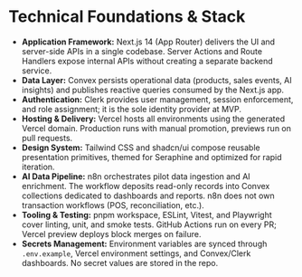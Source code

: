 # Technical Foundations & Stack

- **Application Framework:** Next.js 14 (App Router) delivers the UI and server-side APIs in a single codebase. Server Actions and Route Handlers expose internal APIs without creating a separate backend service.
- **Data Layer:** Convex persists operational data (products, sales events, AI insights) and publishes reactive queries consumed by the Next.js app.
- **Authentication:** Clerk provides user management, session enforcement, and role assignment; it is the sole identity provider at MVP.
- **Hosting & Delivery:** Vercel hosts all environments using the generated Vercel domain. Production runs with manual promotion, previews run on pull requests.
- **Design System:** Tailwind CSS and shadcn/ui compose reusable presentation primitives, themed for Seraphine and optimized for rapid iteration.
- **AI Data Pipeline:** n8n orchestrates pilot data ingestion and AI enrichment. The workflow deposits read-only records into Convex collections dedicated to dashboards and reports. n8n does not own transaction workflows (POS, reconciliation, etc.).
- **Tooling & Testing:** pnpm workspace, ESLint, Vitest, and Playwright cover linting, unit, and smoke tests. GitHub Actions run on every PR; Vercel preview deploys block merges on failure.
- **Secrets Management:** Environment variables are synced through `.env.example`, Vercel environment settings, and Convex/Clerk dashboards. No secret values are stored in the repo.
